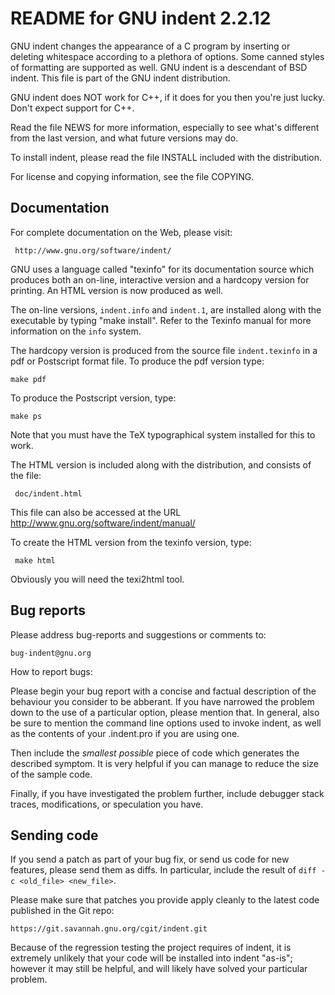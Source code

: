 README for GNU indent 2.2.12
============================

  GNU indent changes the appearance of a C program by inserting or
  deleting whitespace according to a plethora of options.  Some
  canned styles of formatting are supported as well.  GNU indent is
  a descendant of BSD indent.  This file is part of the GNU indent
  distribution.

  GNU indent does NOT work for C++, if it does for you then you're
  just lucky.  Don't expect support for C++.

  Read the file NEWS for more information, especially to see what's
  different from the last version, and what future versions may do.

  To install indent, please read the file INSTALL included with the
  distribution.

  For license and copying information, see the file COPYING.

Documentation
-------------

  For complete documentation on the Web, please visit:

     http://www.gnu.org/software/indent/

  GNU uses a language called "texinfo" for its documentation source
  which produces both an on-line, interactive version and a hardcopy
  version for printing.  An HTML version is now produced as well.

  The on-line versions, `indent.info` and `indent.1`, are installed
  along with the executable by typing "make install".
  Refer to the Texinfo manual for more information on the `info` system.

  The hardcopy version is produced from the source file `indent.texinfo`
  in a pdf or Postscript format file.  To produce the pdf
  version type:

    make pdf

  To produce the Postscript version, type:

    make ps

  Note that you must have the TeX typographical system installed for
  this to work.

  The HTML version is included along with the distribution, and
  consists of the file:

     doc/indent.html

  This file can also be accessed at the URL 
        http://www.gnu.org/software/indent/manual/

  To create the HTML version from the texinfo version, type:

     make html

  Obviously you will need the texi2html tool.

Bug reports
-----------

  Please address bug-reports and suggestions or comments to:

    bug-indent@gnu.org

  How to report bugs:

  Please begin your bug report with a concise and factual description
  of the behaviour you consider to be abberant.  If you have narrowed
  the problem down to the use of a particular option, please mention
  that.  In general, also be sure to mention the command line options
  used to invoke indent, as well as the contents of your .indent.pro
  if you are using one.

  Then include the *smallest possible* piece of code which generates
  the described symptom.  It is very helpful if you can manage to
  reduce the size of the sample code.

  Finally, if you have investigated the problem further, include
  debugger stack traces, modifications, or speculation you have.

Sending code
------------

  If you send a patch as part of your bug fix, or send us code for new
  features, please send them as diffs.  In particular, include the
  result of `diff -c <old_file> <new_file>`.

  Please make sure that patches you provide apply cleanly to the latest
  code published in the Git repo:

    https://git.savannah.gnu.org/cgit/indent.git

  Because of the regression testing the project requires of indent,
  it is extremely unlikely that your code will be installed into indent
  "as-is";  however it may still be helpful, and will likely have
  solved your particular problem.
